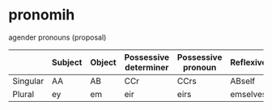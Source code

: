 # pronomih

agender pronouns (proposal)

|          | Subject | Object | Possessive determiner | Possessive pronoun | Reflexive |
|----------|---------|--------|-----------------------|--------------------|-----------|
| Singular |    AA   |   AB   |          CCr          |        CCrs        |  ABself   |
| Plural   |    ey   |   em   |          eir          |        eirs        |  emselves |
